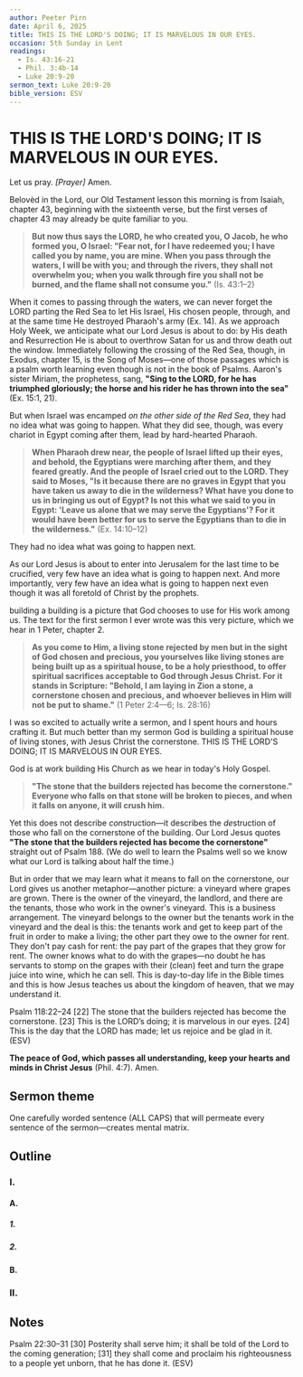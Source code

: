 ```yaml
---
author: Peeter Pirn
date: April 6, 2025
title: THIS IS THE LORD'S DOING; IT IS MARVELOUS IN OUR EYES.
occasion: 5th Sunday in Lent
readings:
  - Is. 43:16-21
  - Phil. 3:4b-14
  - Luke 20:9-20
sermon_text: Luke 20:9-20
bible_version: ESV
---
```


# THIS IS THE LORD'S DOING; IT IS MARVELOUS IN OUR EYES.

Let us pray. *\[Prayer]*  Amen.

Belovèd in the Lord, our Old Testament lesson this morning is from Isaiah, chapter 43, beginning with the sixteenth verse, but the first verses of chapter 43 may already be quite familiar to you.
> **But now thus says the LORD, he who created you, O Jacob, he who formed you, O Israel: "Fear not, for I have redeemed you; I have called you by name, you are mine. When you pass through the waters, I will be with you; and through the rivers, they shall not overwhelm you; when you walk through fire you shall not be burned, and the flame shall not consume you."**  (Is. 43:1–2)

When it comes to passing through the waters, we can never forget the LORD parting the Red Sea to let His Israel, His chosen people, through, and at the same time He destroyed Pharaoh's army (Ex. 14). As we approach Holy Week, we anticipate what our Lord Jesus is about to do: by His death and Resurrection He is about to overthrow Satan for us and throw death out the window. Immediately following the crossing of the Red Sea, though, in Exodus, chapter 15, is the Song of Moses—one of those passages which is a psalm worth learning even though is not in the book of Psalms. Aaron's sister Miriam, the prophetess, sang, **"Sing to the LORD, for he has triumphed gloriously; the horse and his rider he has thrown into the sea"**  (Ex. 15:1, 21).

But when Israel was encamped *on the other side of the Red Sea*, they had no idea what was going to happen. What they did see, though, was every chariot in Egypt coming after them, lead by hard-hearted Pharaoh.
> **When Pharaoh drew near, the people of Israel lifted up their eyes, and behold, the Egyptians were marching after them, and they feared greatly. And the people of Israel cried out to the LORD. They said to Moses, "Is it because there are no graves in Egypt that you have taken us away to die in the wilderness? What have you done to us in bringing us out of Egypt? Is not this what we said to you in Egypt: 'Leave us alone that we may serve the Egyptians'? For it would have been better for us to serve the Egyptians than to die in the wilderness."**  (Ex. 14:10–12)

They had no idea what was going to happen next.

As our Lord Jesus is about to enter into Jerusalem for the last time to be crucified, very few have an idea what is going to happen next. And more importantly, very few have an idea what is going to happen next even though it was all foretold of Christ by the prophets.

building a building is a picture that God chooses to use for His work among us. The text for the first sermon I ever wrote was this very picture, which we hear in 1 Peter, chapter 2.
> **As you come to Him, a living stone rejected by men but in the sight of God chosen and precious, you yourselves like living stones are being built up as a spiritual house, to be a holy priesthood, to offer spiritual sacrifices acceptable to God through Jesus Christ. For it stands in Scripture: "Behold, I am laying in Zion a stone, a cornerstone chosen and precious, and whoever believes in Him will not be put to shame."**  (1 Peter 2:4—6; Is. 28:16)

I was so excited to actually write a sermon, and I spent hours and hours crafting it. But much better than my sermon God is building a spiritual house of living stones, with Jesus Christ the cornerstone. THIS IS THE LORD'S DOING; IT IS MARVELOUS IN OUR EYES.

God is at work building His Church as we hear in today's Holy Gospel.
> **"The stone that the builders rejected has become the cornerstone." Everyone who falls on that stone will be broken to pieces, and when it falls on anyone, it will crush him.**

Yet this does not describe *con*struction—it describes the *de*struction of those who fall on the cornerstone of the building. Our Lord Jesus quotes **"The stone that the builders rejected has become the cornerstone"**  straight out of Psalm 188. (We do well to learn the Psalms well so we know what our Lord is talking about half the time.)

But in order that we may learn what it means to fall on the cornerstone, our Lord gives us another metaphor—another picture: a vineyard where grapes are grown. There is the owner of the vineyard, the landlord, and there are the tenants, those who work in the owner's vineyard. This is a business arrangement. The vineyard belongs to the owner but the tenants work in the vineyard and the deal is this: the tenants work and get to keep part of the fruit in order to make a living; the other part they owe to the owner for rent. They don't pay cash for rent: the pay part of the grapes that they grow for rent. The owner knows what to do with the grapes—no doubt he has servants to stomp on the grapes with their (clean) feet and turn the grape juice into wine, which he can sell. This is day-to-day life in the Bible times and this is how Jesus teaches us about the kingdom of heaven, that we may understand it.


Psalm 118:22–24
\[22] The stone that the builders rejected
has become the cornerstone.
\[23] This is the LORD’s doing;
it is marvelous in our eyes.
\[24] This is the day that the LORD has made;
let us rejoice and be glad in it. (ESV)

**The peace of God, which passes all understanding, keep your hearts and minds in Christ Jesus** (Phil. 4:7). Amen.

## Sermon theme
One carefully worded sentence (ALL CAPS) that will permeate every sentence of the sermon—creates mental matrix.
## Outline
### I.
#### A.
##### 1.
##### 2.
#### B.
### II.
## Notes
Psalm 22:30–31
\[30] Posterity shall serve him;
it shall be told of the Lord to the coming generation;
\[31] they shall come and proclaim his righteousness to a people yet unborn,
that he has done it. (ESV)